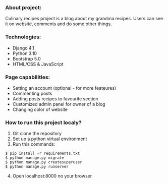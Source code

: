 ### About project:
Culinary recipes project is a blog about my grandma recipes. Users can see it on website, comments and do some other things.

### Technologies:
  - Django 4.1 
  - Python 3.10
  - Bootstrap 5.0 
  - HTML/CSS & JavaScript

### Page capabilities:
  - Setting an account (optional - for more feateures)
  - Commenting posts
  - Adding posts recipes to favourite section
  - Customized admin panel for owner of a blog 
  - Changing color of website 
  
### How to run this project localy?
1. Git clone the repository
2. Set up a python virtual environment
3. Run this commands:
```
$ pip install -r requirements.txt
$ python manage.py migrate
$ python manage.py createsuperuser
$ python manage.py runserver
```
4. Open localhost:8000 no your browser
